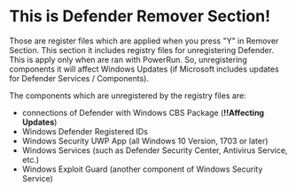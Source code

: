 # This is Defender Remover Section!
Those are register files which are applied when you press "Y" in Remover Section.
This section it includes registry files for unregistering Defender. This is apply only when are ran with PowerRun. 
So, unregistering components it will affect Windows Updates (if Microsoft includes updates for Defender Services / Components).

The components which are unregistered by the registry files are:
  - connections of Defender with Windows CBS Package (__!!Affecting Updates__)
  - Windows Defender Registered IDs
  - Windows Security UWP App (all Windows 10 Version, 1703 or later)
  - Windows Services (such as Defender Security Center, Antivirus Service, etc.)
  - Windows Exploit Guard (another component of Windows Security Service)
